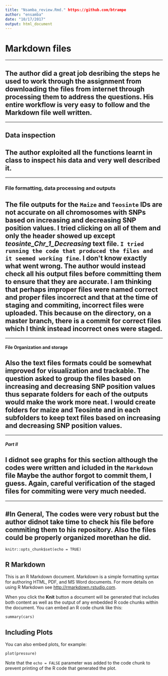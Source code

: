 ```yaml
---
title: "Nsamba_review.Rmd." https://github.com/btrampe
author: "ensamba"
date: "10/17/2017"
output: html_document
---
```


#     Markdown files
---
The author did a great job desribing the steps he used to work through the assignment from downloading the files from internet through processing them to address the questions. His entire workflow is very easy to follow and the Markdown file well written.
---


---
##    Data inspection
The author exploited all the functions learnt in class to inspect his data and very well described it.
---


---
###   File formatting, data processing and outputs
The file outputs for the `Maize` and `Teosinte` IDs are not accurate on all chromosomes with SNPs based on increasing and decreasing SNP position values. I tried clicking on all of them and only the header showed up except *teosinte_Chr_1_Decreasing* text file.
`I tried running the code that produced the files and it seemed working fine`. I don't know exactly what went wrong. The author would instead check all his output files before committing them to ensure that they are accurate.
I am thinking that perhaps improper files were named correct and proper files incorrect and that at the time of staging and commiting, incorrect files were uploaded. This because on the directory, on a master branch, there is a commit for correct files which I think instead incorrect ones were staged.
---

---
####  File Organization and storage
Also the text files formats could be somewhat improved for visualization and trackable. The question asked to group the files based on increasing and decreasing SNP position values thus separate folders for each of the outputs would make the work more neat. I would create folders for maize and Teosinte and in each subfolders to keep text files based on increasing and decreasing SNP position values.  
---


---
##### Part II
I didnot see graphs for this section although the codes were written and icluded in the `Markdown` file Maybe the author forgot to commit them, I guess.
Again, careful verification of the staged files for commiting were very much needed.
---


---
#In General,
The codes were very robust but the author didnot take time to check his file before commiting them to his repository.
Also the files could be properly organized morethan he did.
---

```{r setup, include=FALSE}
knitr::opts_chunk$set(echo = TRUE)
```

## R Markdown

This is an R Markdown document. Markdown is a simple formatting syntax for authoring HTML, PDF, and MS Word documents. For more details on using R Markdown see <http://rmarkdown.rstudio.com>.

When you click the **Knit** button a document will be generated that includes both content as well as the output of any embedded R code chunks within the document. You can embed an R code chunk like this:

```{r cars}
summary(cars)
```

## Including Plots

You can also embed plots, for example:

```{r pressure, echo=FALSE}
plot(pressure)
```

Note that the `echo = FALSE` parameter was added to the code chunk to prevent printing of the R code that generated the plot.
